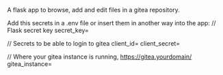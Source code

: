 A flask app to browse, add and edit files in a gitea repository.

Add this secrets in a .env file or insert them in another way into the app:
// Flask secret key
secret_key=

// Secrets to be able to login to gitea
client_id=
client_secret=

// Where your gitea instance is running, https://gitea.yourdomain/
gitea_instance=
